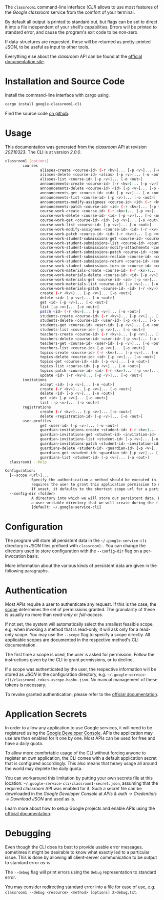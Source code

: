 <!---
DO NOT EDIT !
This file was generated automatically from 'src/mako/cli/README.md.mako'
DO NOT EDIT !
-->
The `classroom1` command-line interface *(CLI)* allows to use most features of the *Google classroom* service from the comfort of your terminal.

By default all output is printed to standard out, but flags can be set to direct it into a file independent of your shell's
capabilities. Errors will be printed to standard error, and cause the program's exit code to be non-zero.

If data-structures are requested, these will be returned as pretty-printed JSON, to be useful as input to other tools.

Everything else about the *classroom* API can be found at the
[official documentation site](https://developers.google.com/classroom/).

# Installation and Source Code

Install the command-line interface with cargo using:

```bash
cargo install google-classroom1-cli
```

Find the source code [on github](https://github.com/Byron/google-apis-rs/tree/master/gen/classroom1-cli).

# Usage

This documentation was generated from the *classroom* API at revision *20210323*. The CLI is at version *2.0.0*.

```bash
classroom1 [options]
        courses
                aliases-create <course-id> (-r <kv>)... [-p <v>]... [-o <out>]
                aliases-delete <course-id> <alias> [-p <v>]... [-o <out>]
                aliases-list <course-id> [-p <v>]... [-o <out>]
                announcements-create <course-id> (-r <kv>)... [-p <v>]... [-o <out>]
                announcements-delete <course-id> <id> [-p <v>]... [-o <out>]
                announcements-get <course-id> <id> [-p <v>]... [-o <out>]
                announcements-list <course-id> [-p <v>]... [-o <out>]
                announcements-modify-assignees <course-id> <id> (-r <kv>)... [-p <v>]... [-o <out>]
                announcements-patch <course-id> <id> (-r <kv>)... [-p <v>]... [-o <out>]
                course-work-create <course-id> (-r <kv>)... [-p <v>]... [-o <out>]
                course-work-delete <course-id> <id> [-p <v>]... [-o <out>]
                course-work-get <course-id> <id> [-p <v>]... [-o <out>]
                course-work-list <course-id> [-p <v>]... [-o <out>]
                course-work-modify-assignees <course-id> <id> (-r <kv>)... [-p <v>]... [-o <out>]
                course-work-patch <course-id> <id> (-r <kv>)... [-p <v>]... [-o <out>]
                course-work-student-submissions-get <course-id> <course-work-id> <id> [-p <v>]... [-o <out>]
                course-work-student-submissions-list <course-id> <course-work-id> [-p <v>]... [-o <out>]
                course-work-student-submissions-modify-attachments <course-id> <course-work-id> <id> (-r <kv>)... [-p <v>]... [-o <out>]
                course-work-student-submissions-patch <course-id> <course-work-id> <id> (-r <kv>)... [-p <v>]... [-o <out>]
                course-work-student-submissions-reclaim <course-id> <course-work-id> <id> (-r <kv>)... [-p <v>]... [-o <out>]
                course-work-student-submissions-return <course-id> <course-work-id> <id> (-r <kv>)... [-p <v>]... [-o <out>]
                course-work-student-submissions-turn-in <course-id> <course-work-id> <id> (-r <kv>)... [-p <v>]... [-o <out>]
                course-work-materials-create <course-id> (-r <kv>)... [-p <v>]... [-o <out>]
                course-work-materials-delete <course-id> <id> [-p <v>]... [-o <out>]
                course-work-materials-get <course-id> <id> [-p <v>]... [-o <out>]
                course-work-materials-list <course-id> [-p <v>]... [-o <out>]
                course-work-materials-patch <course-id> <id> (-r <kv>)... [-p <v>]... [-o <out>]
                create (-r <kv>)... [-p <v>]... [-o <out>]
                delete <id> [-p <v>]... [-o <out>]
                get <id> [-p <v>]... [-o <out>]
                list [-p <v>]... [-o <out>]
                patch <id> (-r <kv>)... [-p <v>]... [-o <out>]
                students-create <course-id> (-r <kv>)... [-p <v>]... [-o <out>]
                students-delete <course-id> <user-id> [-p <v>]... [-o <out>]
                students-get <course-id> <user-id> [-p <v>]... [-o <out>]
                students-list <course-id> [-p <v>]... [-o <out>]
                teachers-create <course-id> (-r <kv>)... [-p <v>]... [-o <out>]
                teachers-delete <course-id> <user-id> [-p <v>]... [-o <out>]
                teachers-get <course-id> <user-id> [-p <v>]... [-o <out>]
                teachers-list <course-id> [-p <v>]... [-o <out>]
                topics-create <course-id> (-r <kv>)... [-p <v>]... [-o <out>]
                topics-delete <course-id> <id> [-p <v>]... [-o <out>]
                topics-get <course-id> <id> [-p <v>]... [-o <out>]
                topics-list <course-id> [-p <v>]... [-o <out>]
                topics-patch <course-id> <id> (-r <kv>)... [-p <v>]... [-o <out>]
                update <id> (-r <kv>)... [-p <v>]... [-o <out>]
        invitations
                accept <id> [-p <v>]... [-o <out>]
                create (-r <kv>)... [-p <v>]... [-o <out>]
                delete <id> [-p <v>]... [-o <out>]
                get <id> [-p <v>]... [-o <out>]
                list [-p <v>]... [-o <out>]
        registrations
                create (-r <kv>)... [-p <v>]... [-o <out>]
                delete <registration-id> [-p <v>]... [-o <out>]
        user-profiles
                get <user-id> [-p <v>]... [-o <out>]
                guardian-invitations-create <student-id> (-r <kv>)... [-p <v>]... [-o <out>]
                guardian-invitations-get <student-id> <invitation-id> [-p <v>]... [-o <out>]
                guardian-invitations-list <student-id> [-p <v>]... [-o <out>]
                guardian-invitations-patch <student-id> <invitation-id> (-r <kv>)... [-p <v>]... [-o <out>]
                guardians-delete <student-id> <guardian-id> [-p <v>]... [-o <out>]
                guardians-get <student-id> <guardian-id> [-p <v>]... [-o <out>]
                guardians-list <student-id> [-p <v>]... [-o <out>]
  classroom1 --help

Configuration:
  [--scope <url>]...
            Specify the authentication a method should be executed in. Each scope
            requires the user to grant this application permission to use it.
            If unset, it defaults to the shortest scope url for a particular method.
  --config-dir <folder>
            A directory into which we will store our persistent data. Defaults to
            a user-writable directory that we will create during the first invocation.
            [default: ~/.google-service-cli]

```

# Configuration

The program will store all persistent data in the `~/.google-service-cli` directory in *JSON* files prefixed with `classroom1-`.  You can change the directory used to store configuration with the `--config-dir` flag on a per-invocation basis.

More information about the various kinds of persistent data are given in the following paragraphs.

# Authentication

Most APIs require a user to authenticate any request. If this is the case, the [scope][scopes] determines the 
set of permissions granted. The granularity of these is usually no more than *read-only* or *full-access*.

If not set, the system will automatically select the smallest feasible scope, e.g. when invoking a
method that is read-only, it will ask only for a read-only scope. 
You may use the `--scope` flag to specify a scope directly. 
All applicable scopes are documented in the respective method's CLI documentation.

The first time a scope is used, the user is asked for permission. Follow the instructions given 
by the CLI to grant permissions, or to decline.

If a scope was authenticated by the user, the respective information will be stored as *JSON* in the configuration
directory, e.g. `~/.google-service-cli/classroom1-token-<scope-hash>.json`. No manual management of these tokens
is necessary.

To revoke granted authentication, please refer to the [official documentation][revoke-access].

# Application Secrets

In order to allow any application to use Google services, it will need to be registered using the 
[Google Developer Console][google-dev-console]. APIs the application may use are then enabled for it
one by one. Most APIs can be used for free and have a daily quota.

To allow more comfortable usage of the CLI without forcing anyone to register an own application, the CLI
comes with a default application secret that is configured accordingly. This also means that heavy usage
all around the world may deplete the daily quota.

You can workaround this limitation by putting your own secrets file at this location: 
`~/.google-service-cli/classroom1-secret.json`, assuming that the required *classroom* API 
was enabled for it. Such a secret file can be downloaded in the *Google Developer Console* at 
*APIs & auth -> Credentials -> Download JSON* and used as is.

Learn more about how to setup Google projects and enable APIs using the [official documentation][google-project-new].


# Debugging

Even though the CLI does its best to provide usable error messages, sometimes it might be desirable to know
what exactly led to a particular issue. This is done by allowing all client-server communication to be 
output to standard error *as-is*.

The `--debug` flag will print errors using the `Debug` representation to standard error.

You may consider redirecting standard error into a file for ease of use, e.g. `classroom1 --debug <resource> <method> [options] 2>debug.txt`.


[scopes]: https://developers.google.com/+/api/oauth#scopes
[revoke-access]: http://webapps.stackexchange.com/a/30849
[google-dev-console]: https://console.developers.google.com/
[google-project-new]: https://developers.google.com/console/help/new/